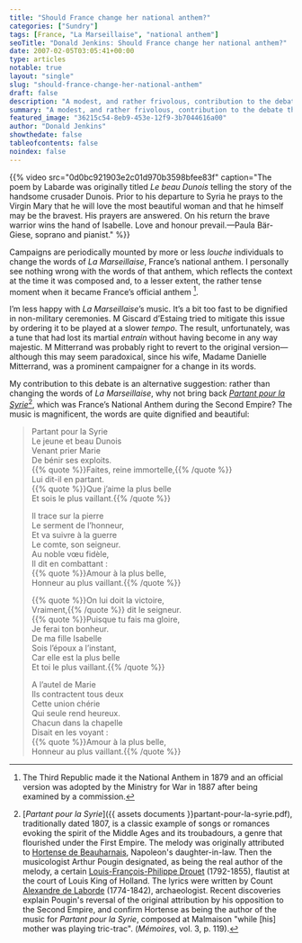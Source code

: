 ```yaml
---
title: "Should France change her national anthem?"
categories: ["Sundry"]
tags: [France, "La Marseillaise", "national anthem"]
seoTitle: "Donald Jenkins: Should France change her national anthem?"
date: 2007-02-05T03:05:41+00:00
type: articles
notable: true
layout: "single"
slug: "should-france-change-her-national-anthem"
draft: false
description: "A modest, and rather frivolous, contribution to the debate that sometimes recurs about the words of France's national anthem."
summary: "A modest, and rather frivolous, contribution to the debate that sometimes recurs about the words of France's national anthem."
featured_image: "36215c54-8eb9-453e-12f9-3b7044616a00"
author: "Donald Jenkins"
showthedate: false
tableofcontents: false
noindex: false
---
```


{{% video src="0d0bc921903e2c01d970b3598bfee83f" caption="The poem by Labarde was originally titled _Le beau Dunois_ telling the story of the handsome crusader Dunois. Prior to his departure to Syria he prays to the Virgin Mary that he will love the most beautiful woman and that he himself may be the bravest. His prayers are answered. On his return the brave warrior wins the hand of Isabelle. Love and honour prevail.—Paula Bär-Giese, soprano and pianist." %}}

Campaigns are periodically mounted by more or less _louche_ individuals to change the words of _La Marseillaise_, France’s national anthem. I personally see nothing wrong with the words of that anthem, which reflects the context at the time it was composed and, to a lesser extent, the rather tense moment when it became France’s official anthem [^1].

I’m less happy with _La Marseillaise_’s music. It’s a bit too fast to be dignified in non-military ceremonies. M Giscard d’Estaing tried to mitigate this issue by ordering it to be played at a slower _tempo_. The result, unfortunately, was a tune that had lost its martial _entrain_ without having become in any way majestic. M Mitterrand was probably right to revert to the original version—although this may seem paradoxical, since his wife, Madame Danielle Mitterrand, was a prominent campaigner for a change in its words.

My contribution to this debate is an alternative suggestion: rather than changing the words of _La Marseillaise_, why not bring back _[Partant pour la Syrie](https://en.wikipedia.org/wiki/Partant_pour_la_Syrie)_[^2], which was France’s National Anthem during the Second Empire? The music is magnificent, the words are quite dignified and beautiful:

> Partant pour la Syrie  
> Le jeune et beau Dunois  
> Venant prier Marie  
> De bénir ses exploits.  
> {{% quote %}}Faites, reine immortelle,{{% /quote %}}  
> Lui dit-il en partant.  
> {{% quote %}}Que j’aime la plus belle  
> Et sois le plus vaillant.{{% /quote %}}
>
> Il trace sur la pierre  
> Le serment de l’honneur,  
> Et va suivre à la guerre  
> Le comte, son seigneur.  
> Au noble vœu fidèle,  
> Il dit en combattant :  
> {{% quote %}}Amour à la plus belle,  
> Honneur au plus vaillant.{{% /quote %}}
>
> {{% quote %}}On lui doit la victoire,  
> Vraiment,{{% /quote %}} dit le seigneur.  
> {{% quote %}}Puisque tu fais ma gloire,  
> Je ferai ton bonheur.  
> De ma fille Isabelle  
> Sois l’époux a l’instant,  
> Car elle est la plus belle  
> Et toi le plus vaillant.{{% /quote %}}
>
> A l’autel de Marie  
> Ils contractent tous deux  
> Cette union chérie  
> Qui seule rend heureux.  
> Chacun dans la chapelle  
> Disait en les voyant :  
> {{% quote %}}Amour à la plus belle,  
> Honneur au plus vaillant.{{% /quote %}}

[^1]: The Third Republic made it the National Anthem in 1879 and an official version was adopted by the Ministry for War in 1887 after being examined by a commission.
[^2]: [_Partant pour la Syrie_]({{ assets documents }}partant-pour-la-syrie.pdf), traditionally dated 1807, is a classic example of songs or romances evoking the spirit of the Middle Ages and its troubadours, a genre that flourished under the First Empire. The melody was originally attributed to [Hortense de Beauharnais](https://en.wikipedia.org/wiki/Hortense_de_Beauharnais), Napoleon's daughter-in-law. Then the musicologist Arthur Pougin designated, as being the real author of the melody, a certain [Louis-François-Philippe Drouet](https://en.wikipedia.org/wiki/Louis_Drouet) (1792-1855), flautist at the court of Louis King of Holland. The lyrics were written by Count [Alexandre de Laborde](https://en.wikipedia.org/wiki/Alexandre_de_Laborde) (1774-1842), archaeologist. Recent discoveries explain Pougin's reversal of the original attribution by his opposition to the Second Empire, and confirm Hortense as being the author of the music for _Partant pour la Syrie_, composed at Malmaison "while [his] mother was playing tric-trac". (_Mémoires_, vol. 3, p. 119).
